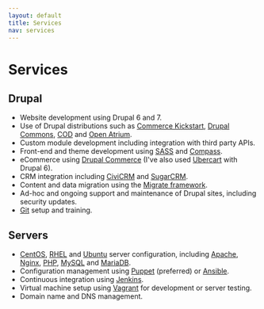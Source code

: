 ```yaml
---
layout: default
title: Services
nav: services
---
```

# Services

## Drupal

* Website development using Drupal 6 and 7.
* Use of Drupal distributions such as [Commerce Kickstart](https://www.drupal.org/project/commerce_kickstart), [Drupal Commons](https://www.drupal.org/project/commons), [COD](https://www.drupal.org/project/cod) and [Open Atrium](https://www.drupal.org/project/openatrium).
* Custom module development including integration with third party APIs.
* Front-end and theme development using [SASS](http://sass-lang.com) and [Compass](http://compass-style.org).
* eCommerce using [Drupal Commerce](http://drupalcommerce.org) (I've also used [Ubercart](http://ubercart.org) with Drupal 6).
* CRM integration including [CiviCRM](http://civicrm.org) and [SugarCRM](www.sugarcrm.com).
* Content and data migration using the [Migrate framework](http://www.drupal.org/migrate).
* Ad-hoc and ongoing support and maintenance of Drupal sites, including security updates.
* [Git](http://git-scm.com) setup and training.

## Servers

* [CentOS](http://www.centos.org), [RHEL](http://www.redhat.com/en/technologies/linux-platforms/enterprise-linux) and [Ubuntu](http://www.ubuntu.com/server) server configuration, including [Apache](http://apache.org), [Nginx](http://nginx.org), [PHP](http://php.net), [MySQL](http://mysql.com) and [MariaDB](https://mariadb.org).
* Configuration management using [Puppet](http://puppetlabs.com) (preferred) or [Ansible](http://www.ansible.com).
* Continuous integration using [Jenkins](http://jenkins-ci.org).
* Virtual machine setup using [Vagrant](http://vagrantup.com) for development or server testing.
* Domain name and DNS management.